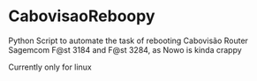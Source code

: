 # CabovisaoReboopy


Python Script to automate the task of rebooting Cabovisão Router Sagemcom F@st 3184 and  F@st 3284, as Nowo is kinda crappy

Currently only for linux
